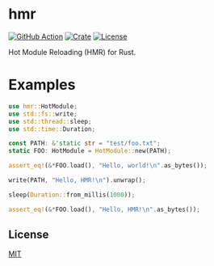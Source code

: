 # hmr

[![GitHub Action](https://img.shields.io/github/actions/workflow/status/raviqqe/hmr/test.yaml?branch=main&style=flat-square)](https://github.com/raviqqe/hmr/actions)
[![Crate](https://img.shields.io/crates/v/hmr.svg?style=flat-square)](https://crates.io/crates/hmr)
[![License](https://img.shields.io/github/license/raviqqe/hmr.svg?style=flat-square)](LICENSE)

Hot Module Reloading (HMR) for Rust.

# Examples

```rust
use hmr::HotModule;
use std::fs::write;
use std::thread::sleep;
use std::time::Duration;

const PATH: &'static str = "test/foo.txt";
static FOO: HotModule = HotModule::new(PATH);

assert_eq!(&*FOO.load(), "Hello, world!\n".as_bytes());

write(PATH, "Hello, HMR!\n").unwrap();

sleep(Duration::from_millis(1000));

assert_eq!(&*FOO.load(), "Hello, HMR!\n".as_bytes());
```

## License

[MIT](LICENSE)
